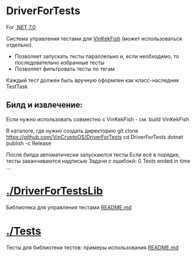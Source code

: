 # DriverForTests

For [.NET 7.0](https://dotnet.microsoft.com/download)

Система управления тестами для [VinKekFish](https://github.com/VinKekFish/VinKekFish)
(может использоваться отдельно).

* Позволяет запускать тесты параллельно и, если необходимо, то последовательно избранные тесты
* Позволяет фильтровать тесты по тегам

Каждый тест должен быть вручную оформлен как класс-наследник TestTask

## Билд и извлечение:
Если нужно использовать совместно с VinKekFish - см. build VinKekFish

В каталоге, где нужно создать директорию
git clone https://github.com/VinCryptoOS/DriverForTests
cd DriverForTests
dotnet publish -c Release

После билда автоматически запускаются тесты
Если всё в порядке, тесты заканчиваются надписью
Задачи с ошибокй: 0
Tests ended in time ...


# [./DriverForTestsLib](./DriverForTestsLib)

Библиотека для управления тестами
[README.md](./DriverForTestsLib/README.md)

# [./Tests](./Tests)

Тесты для библиотеки тестов: примеры использования
[README.md](./Tests/README.md)
